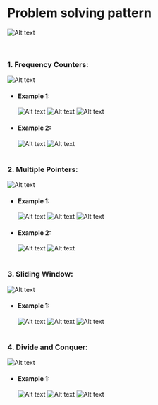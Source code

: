 # Problem solving pattern

![Alt text](image.png)

<br>

### 1. Frequency Counters:

![Alt text](image-1.png)
<br>

- #### Example 1:
  ![Alt text](image-2.png)
  ![Alt text](image-3.png)
  ![Alt text](image-4.png)
  <br>
- #### Example 2:
  ![Alt text](image-5.png)
  ![Alt text](image-6.png)
  <br>
  <br>

### 2. Multiple Pointers:

![Alt text](image-7.png)
<br>

- #### Example 1:

  ![Alt text](image-8.png)
  ![Alt text](image-9.png)
  ![Alt text](image-10.png)
  <br>

- #### Example 2:
  ![Alt text](image-15.png)
  ![Alt text](image-16.png)
  <br>
  <br>

### 3. Sliding Window:

![Alt text](image-11.png)
<br>

- #### Example 1:

  ![Alt text](image-14.png)
  ![Alt text](image-12.png)
  ![Alt text](image-13.png)
  <br>
  <br>

### 4. Divide and Conquer:

![Alt text](image-17.png)
<br>

- #### Example 1:

  ![Alt text](image-18.png)
  ![Alt text](image-19.png)
  ![Alt text](image-20.png)
  <br>
  <br>
